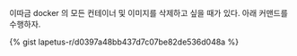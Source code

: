 이따금 docker 의 모든 컨테이너 및 이미지를 삭제하고 싶을 때가 있다. 아래 커맨드를 수행하자.

{% gist lapetus-r/d0397a48bb437d7c07be82de536d048a %}
